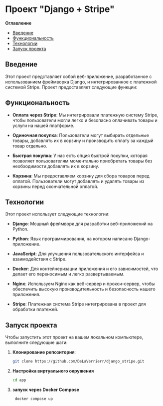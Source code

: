 # Проект "Django + Stripe"

**Оглавление**
- [Введение](#введение)
- [Функциональность](#функциональность)
- [Технологии](#технологии)
- [Запуск проекта](#запуск-проекта)

## Введение

Этот проект представляет собой веб-приложение, разработанное с использованием фреймворка Django, и интегрированное с платежной системой Stripe. Проект предоставляет следующие функции:

## Функциональность

- **Оплата через Stripe**: Мы интегрировали платежную систему Stripe, чтобы пользователи могли легко и безопасно оплачивать товары и услуги на нашей платформе.

- **Одиночная покупка**: Пользователи могут выбирать отдельные товары, добавлять их в корзину и производить оплату за каждый товар отдельно.

- **Быстрая покупка**: У нас есть опция быстрой покупки, которая позволяет пользователям моментально приобретать товары без необходимости добавлять их в корзину.

- **Корзина**: Мы предоставляем корзину для сбора товаров перед оплатой. Пользователи могут добавлять и удалять товары из корзины перед окончательной оплатой.

## Технологии

Этот проект использует следующие технологии:

- **Django**: Мощный фреймворк для разработки веб-приложений на Python.

- **Python**: Язык программирования, на котором написано Django-приложение.

- **JavaScript**: Для улучшения пользовательского интерфейса и взаимодействия с Stripe.

- **Docker**: Для контейнеризации приложения и его зависимостей, что делает его переносимым и легко развертываемым.

- **Nginx**: Используем Nginx как веб-сервер и прокси-сервер, чтобы обеспечить высокую производительность и безопасность нашего приложения.

- **Stripe**: Платежная система Stripe интегрирована в проект для обработки платежей.

## Запуск проекта

Чтобы запустить этот проект на вашем локальном компьютере, выполните следующие шаги:

1. **Клонирование репозитория**:
   ```bash
   git clone https://github.com/DeLaVerrierr/django_stripe.git
2. **Настройка виртуального окружения**
   ```bash
   cd app
3. **запуск через Docker Compose**
   ```bash
    docker compose up